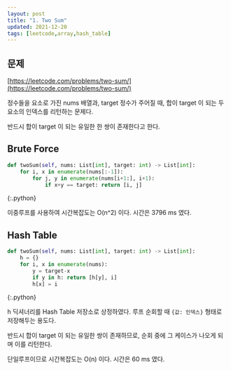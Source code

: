 ```yaml
---
layout: post
title: "1. Two Sum"
updated: 2021-12-20
tags: [leetcode,array,hash_table]
---
```


## 문제

[https://leetcode.com/problems/two-sum/](https://leetcode.com/problems/two-sum/)

정수들을 요소로 가진 nums 배열과, target 정수가 주어질 때, 합이 target 이 되는 두 요소의 인덱스를 리턴하는 문제다.

반드시 합이 target 이 되는 유일한 한 쌍이 존재한다고 한다.

## Brute Force

```python
def twoSum(self, nums: List[int], target: int) -> List[int]:
    for i, x in enumerate(nums[:-1]):
        for j, y in enumerate(nums[i+1:], i+1):
            if x+y == target: return [i, j]
```
{:.python}

이중루프를 사용하여 시간복잡도는 O(n^2) 이다. 시간은 3796 ms 였다.

## Hash Table

```python
def twoSum(self, nums: List[int], target: int) -> List[int]:
    h = {}
    for i, x in enumerate(nums):
        y = target-x
        if y in h: return [h[y], i]
        h[x] = i
```
{:.python}

h 딕셔너리를 Hash Table 저장소로 상정하였다. 루프 순회할 때 `{값: 인덱스}` 형태로 저장해두는 용도다.

반드시 합이 target 이 되는 유일한 쌍이 존재하므로, 순회 중에 그 케이스가 나오게 되며 이를 리턴한다.

단일루프이므로 시간복잡도는 O(n) 이다. 시간은 60 ms 였다.
